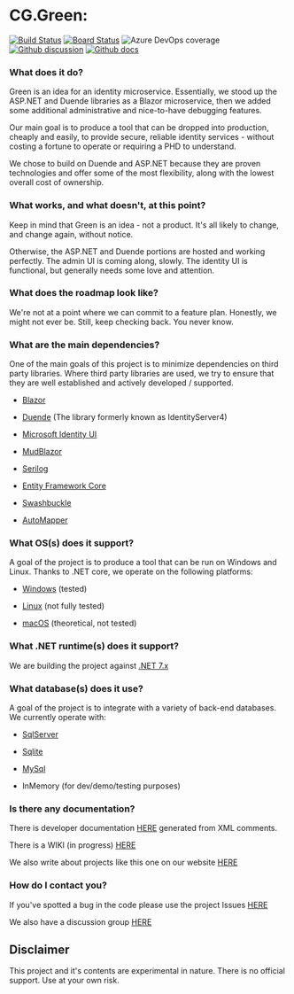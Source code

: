 # CG.Green: 

[![Build Status](https://dev.azure.com/codegator/CG.Green/_apis/build/status/CodeGator.CG.Green?branchName=main)](https://dev.azure.com/codegator/CG.Green/_build/latest?definitionId=105&branchName=main)
[![Board Status](https://dev.azure.com/codegator/796f6869-3c91-495d-b4dd-16562d48d319/4b6e700e-dd5c-440a-9c8e-d63aebfc018e/_apis/work/boardbadge/f6d51148-5732-41b6-a699-2b0fdb281c56)](https://dev.azure.com/codegator/796f6869-3c91-495d-b4dd-16562d48d319/_boards/board/t/4b6e700e-dd5c-440a-9c8e-d63aebfc018e/Issues/)
![Azure DevOps coverage](https://img.shields.io/azure-devops/coverage/codegator/CG.Green/105)
[![Github discussion](https://img.shields.io/badge/Discussion-online-green)](https://github.com/CodeGator/CG.Green/discussions)
[![Github docs](https://img.shields.io/static/v1?label=Documentation&message=online&color=blue)](https://codegator.github.io/CG.Green/index.html)

### What does it do?

Green is an idea for an identity microservice. Essentially, we stood up the ASP.NET and Duende libraries as a Blazor microservice, then we added some additional administrative and nice-to-have debugging features.

Our main goal is to produce a tool that can be dropped into production, cheaply and easily, to provide secure, reliable identity services - without costing a fortune to operate or requiring a PHD to understand. 

We chose to build on Duende and ASP.NET because they are proven technologies and offer some of the most flexibility, along with the lowest overall cost of ownership.

### What works, and what doesn't, at this point?

Keep in mind that Green is an idea - not a product. It's all likely to change, and change again, without notice. 

Otherwise, the ASP.NET and Duende portions are hosted and working perfectly. The admin UI is coming along, slowly. The identity UI is functional, but generally needs some love and attention.

### What does the roadmap look like?

We're not at a point where we can commit to a feature plan. Honestly, we might not ever be. Still, keep checking back. You never know.

### What are the main dependencies?

One of the main goals of this project is to minimize dependencies on third party libraries. Where third party libraries are used, we try to ensure that they are well established and actively developed / supported. 

* [Blazor](https://dotnet.microsoft.com/en-us/apps/aspnet/web-apps/blazor)

* [Duende](https://duendesoftware.com/) (The library formerly known as IdentityServer4)

* [Microsoft Identity UI](https://github.com/dotnet/aspnetcore)

* [MudBlazor](https://mudblazor.com/)

* [Serilog](https://serilog.net/)  

* [Entity Framework Core](https://github.com/dotnet/efcore)

* [Swashbuckle](https://github.com/domaindrivendev/Swashbuckle.AspNetCore)

* [AutoMapper](https://automapper.org/)

### What OS(s) does it support?

A goal of the project is to produce a tool that can be run on Windows and Linux. Thanks to .NET core, we operate on the following platforms:

* [Windows](https://en.wikipedia.org/wiki/Microsoft_Windows) (tested)

* [Linux](https://en.wikipedia.org/wiki/Linux) (not fully tested)

* [macOS](https://en.wikipedia.org/wiki/MacOS) (theoretical, not tested)

### What .NET runtime(s) does it support?

We are building the project against [.NET 7.x](https://dotnet.microsoft.com/en-us/download/dotnet/7.0)

### What database(s) does it use?

A goal of the project is to integrate with a variety of back-end databases. We currently operate with:

* [SqlServer](https://www.microsoft.com/en-us/sql-server/sql-server-downloads)

* [Sqlite](https://www.sqlite.org/index.html)

* [MySql](https://mysql.com)

* InMemory (for dev/demo/testing purposes)

### Is there any documentation?

There is developer documentation [HERE](https://codegator.github.io/CG.Green/) generated from XML comments.

There is a WIKI (in progress) [HERE](https://github.com/CodeGator/CG.Green/wiki)

We also write about projects like this one on our website [HERE](https://www.codegator.com)

### How do I contact you?

If you've spotted a bug in the code please use the project Issues [HERE](https://github.com/CodeGator/CG.Green/issues)

We also have a discussion group [HERE](https://github.com/CodeGator/CG.Green/discussions)

## Disclaimer

This project and it's contents are experimental in nature. There is no official support. Use at your own risk.
